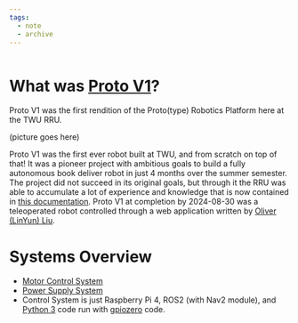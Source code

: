 ```yaml
---
tags:
  - note
  - archive
---
```

```table-of-contents
```

# What was [Proto V1](Archive/Proto%20V1.md)?
Proto V1 was the first rendition of the Proto(type) Robotics Platform here at the TWU RRU.

(picture goes here)

Proto V1 was the first ever robot built at TWU, and from scratch on top of that! It was a pioneer project with ambitious goals to build a fully autonomous book deliver robot in just 4 months over the summer semester.
The project did not succeed in its original goals, but through it the RRU was able to accumulate a lot of experience and knowledge that is now contained in [this documentation](Welcome.md).
Proto V1 at completion by 2024-08-30 was a teleoperated robot controlled through a web application written by [Oliver (LinYun) Liu](People/Oliver%20(LinYun)%20Liu.md).

# Systems Overview
- [Motor Control System](Archive/Proto%20V1%20Motor%20Control%20System%20Overview.md)
- [Power Supply System](Archive/Proto%20V1%20Power%20Supply%20System.md)
- Control System is just Raspberry Pi 4, ROS2 (with Nav2 module), and [Python 3](https://www.python.org/) code run with [gpiozero](https://gpiozero.readthedocs.io/en/latest/) code.